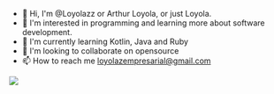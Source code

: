 - 👋 Hi, I'm @Loyolazz or Arthur Loyola, or just Loyola.
- 👀 I'm interested in programming and learning more about software development.
- 🌱 I'm currently learning Kotlin, Java and Ruby
- 💞️ I'm looking to collaborate on opensource
- 📫 How to reach me loyolazempresarial@gmail.com

<a href="https://www.exophase.com/user/loyolaz/"><img src="https://card.exophase.com/2/0/219463.png?1687121008"></a>


<!---
Loyolazz/Loyolazz is a ✨ special ✨ repository because its `README.md` (this file) appears on your GitHub profile.
You can click the Preview link to take a look at your changes.
--->



